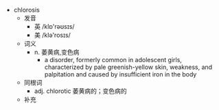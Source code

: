 - chlorosis
  - 发音
    - 英 /klɒ'rəʊsɪs/
    - 美 /klə'rosɪs/
  - 词义
    - n. 萎黄病,变色病
      - a disorder, formerly common in adolescent girls, characterized by pale greenish-yellow skin, weakness, and palpitation and caused by insufficient iron in the body 
  - 同根词
    - adj. chlorotic 萎黄病的；变色病的
  - 补充